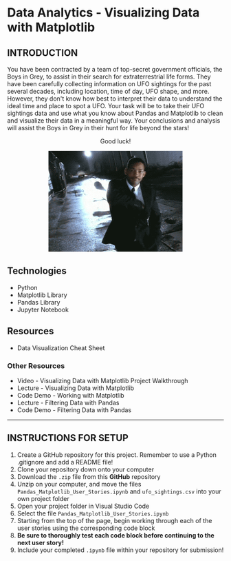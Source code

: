 # Data Analytics - Visualizing Data with Matplotlib

## INTRODUCTION

You have been contracted by a team of top-secret government officials, the Boys in Grey, to assist in their search for extraterrestrial life forms.  They have been carefully collecting information on UFO sightings for the past several decades, including location, time of day, UFO shape, and more.  However, they don't know how best to interpret their data to understand the ideal time and place to spot a UFO.  Your task will be to take their UFO sightings data and use what you know about Pandas and Matplotlib to clean and visualize their data in a meaningful way.  Your conclusions and analysis will assist the Boys in Grey in their hunt for life beyond the stars!

<p align="center">Good luck!
</p>
<p align="center">
  <img src="/assets/MIB.gif" alt="animated" />
</p>

## Technologies
* Python
* Matplotlib Library
* Pandas Library
* Jupyter Notebook

## Resources
* Data Visualization Cheat Sheet

### Other Resources
* Video - Visualizing Data with Matplotlib Project Walkthrough
* Lecture - Visualizing Data with Matplotlib
* Code Demo - Working with Matplotlib
* Lecture - Filtering Data with Pandas
* Code Demo - Filtering Data with Pandas
---
## INSTRUCTIONS FOR SETUP

1. Create a GitHub repository for this project.  Remember to use a Python .gitignore and add a README file!
2. Clone your repository down onto your computer
3. Download the `.zip` file from this **GitHub** repository
4. Unzip on your computer, and move the files `Pandas_Matplotlib_User_Stories.ipynb` and `ufo_sightings.csv` into your own project folder
5. Open your project folder in Visual Studio Code
6. Select the file `Pandas_Matplotlib_User_Stories.ipynb`
7. Starting from the top of the page, begin working through each of the user stories using the corresponding code block
8. **Be sure to thoroughly test each code block before continuing to the next user story!**
9. Include your completed `.ipynb` file within your repository for submission!